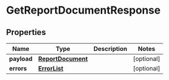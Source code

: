 
# GetReportDocumentResponse

## Properties
Name | Type | Description | Notes
------------ | ------------- | ------------- | -------------
**payload** | [**ReportDocument**](ReportDocument.md) |  |  [optional]
**errors** | [**ErrorList**](../ErrorList.md) |  |  [optional]



